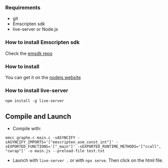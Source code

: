 ### Requirements

- git
- Emscripten sdk
- live-server or Node.js

### How to install Emscripten sdk
Check the [emsdk repo](https://github.com/emscripten-core/emsdk)

### How to install 
You can get it on the [nodejs website](https://nodejs.org/en)

### How to install live-server
```
npm install -g live-server
```

## Compile and Launch
- Compile with:
```
emcc graphe.c main.c -sASYNCIFY -sASYNCIFY_IMPORTS='["emscripten_asm_const_int"]' -sEXPORTED_FUNCTIONS='["_main"]' -sEXPORTED_RUNTIME_METHODS='["ccall", "cwrap"]' -o main.js --preload-file test.txt
```

- Launch with `live-server .` or with `npx serve`. Then click on the html file.